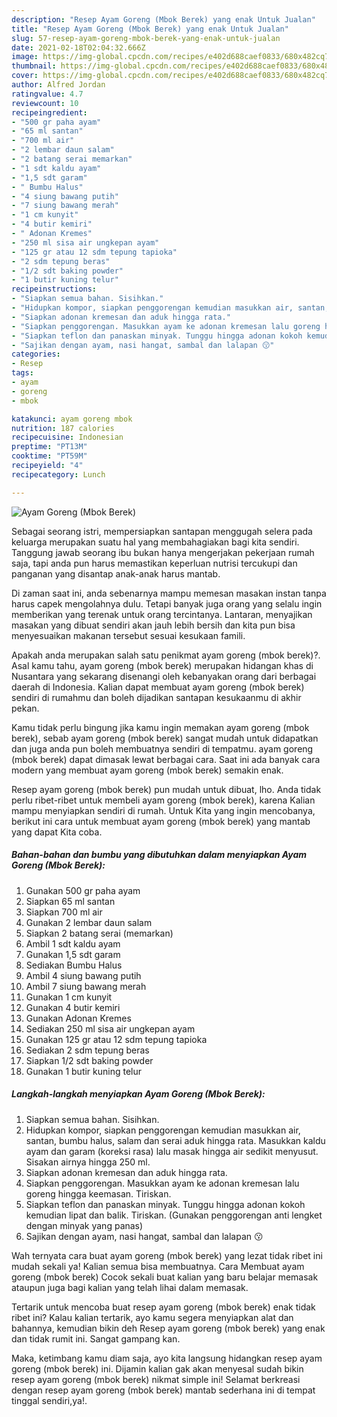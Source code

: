 ```yaml
---
description: "Resep Ayam Goreng (Mbok Berek) yang enak Untuk Jualan"
title: "Resep Ayam Goreng (Mbok Berek) yang enak Untuk Jualan"
slug: 57-resep-ayam-goreng-mbok-berek-yang-enak-untuk-jualan
date: 2021-02-18T02:04:32.666Z
image: https://img-global.cpcdn.com/recipes/e402d688caef0833/680x482cq70/ayam-goreng-mbok-berek-foto-resep-utama.jpg
thumbnail: https://img-global.cpcdn.com/recipes/e402d688caef0833/680x482cq70/ayam-goreng-mbok-berek-foto-resep-utama.jpg
cover: https://img-global.cpcdn.com/recipes/e402d688caef0833/680x482cq70/ayam-goreng-mbok-berek-foto-resep-utama.jpg
author: Alfred Jordan
ratingvalue: 4.7
reviewcount: 10
recipeingredient:
- "500 gr paha ayam"
- "65 ml santan"
- "700 ml air"
- "2 lembar daun salam"
- "2 batang serai memarkan"
- "1 sdt kaldu ayam"
- "1,5 sdt garam"
- " Bumbu Halus"
- "4 siung bawang putih"
- "7 siung bawang merah"
- "1 cm kunyit"
- "4 butir kemiri"
- " Adonan Kremes"
- "250 ml sisa air ungkepan ayam"
- "125 gr atau 12 sdm tepung tapioka"
- "2 sdm tepung beras"
- "1/2 sdt baking powder"
- "1 butir kuning telur"
recipeinstructions:
- "Siapkan semua bahan. Sisihkan."
- "Hidupkan kompor, siapkan penggorengan kemudian masukkan air, santan, bumbu halus, salam dan serai aduk hingga rata. Masukkan kaldu ayam dan garam (koreksi rasa) lalu masak hingga air sedikit menyusut. Sisakan airnya hingga 250 ml."
- "Siapkan adonan kremesan dan aduk hingga rata."
- "Siapkan penggorengan. Masukkan ayam ke adonan kremesan lalu goreng hingga keemasan. Tiriskan."
- "Siapkan teflon dan panaskan minyak. Tunggu hingga adonan kokoh kemudian lipat dan balik. Tiriskan. (Gunakan penggorengan anti lengket dengan minyak yang panas)"
- "Sajikan dengan ayam, nasi hangat, sambal dan lalapan 😗"
categories:
- Resep
tags:
- ayam
- goreng
- mbok

katakunci: ayam goreng mbok 
nutrition: 187 calories
recipecuisine: Indonesian
preptime: "PT13M"
cooktime: "PT59M"
recipeyield: "4"
recipecategory: Lunch

---
```



![Ayam Goreng (Mbok Berek)](https://img-global.cpcdn.com/recipes/e402d688caef0833/680x482cq70/ayam-goreng-mbok-berek-foto-resep-utama.jpg)

Sebagai seorang istri, mempersiapkan santapan menggugah selera pada keluarga merupakan suatu hal yang membahagiakan bagi kita sendiri. Tanggung jawab seorang ibu bukan hanya mengerjakan pekerjaan rumah saja, tapi anda pun harus memastikan keperluan nutrisi tercukupi dan panganan yang disantap anak-anak harus mantab.

Di zaman  saat ini, anda sebenarnya mampu memesan masakan instan tanpa harus capek mengolahnya dulu. Tetapi banyak juga orang yang selalu ingin memberikan yang terenak untuk orang tercintanya. Lantaran, menyajikan masakan yang dibuat sendiri akan jauh lebih bersih dan kita pun bisa menyesuaikan makanan tersebut sesuai kesukaan famili. 



Apakah anda merupakan salah satu penikmat ayam goreng (mbok berek)?. Asal kamu tahu, ayam goreng (mbok berek) merupakan hidangan khas di Nusantara yang sekarang disenangi oleh kebanyakan orang dari berbagai daerah di Indonesia. Kalian dapat membuat ayam goreng (mbok berek) sendiri di rumahmu dan boleh dijadikan santapan kesukaanmu di akhir pekan.

Kamu tidak perlu bingung jika kamu ingin memakan ayam goreng (mbok berek), sebab ayam goreng (mbok berek) sangat mudah untuk didapatkan dan juga anda pun boleh membuatnya sendiri di tempatmu. ayam goreng (mbok berek) dapat dimasak lewat berbagai cara. Saat ini ada banyak cara modern yang membuat ayam goreng (mbok berek) semakin enak.

Resep ayam goreng (mbok berek) pun mudah untuk dibuat, lho. Anda tidak perlu ribet-ribet untuk membeli ayam goreng (mbok berek), karena Kalian mampu menyiapkan sendiri di rumah. Untuk Kita yang ingin mencobanya, berikut ini cara untuk membuat ayam goreng (mbok berek) yang mantab yang dapat Kita coba.

<!--inarticleads1-->

##### Bahan-bahan dan bumbu yang dibutuhkan dalam menyiapkan Ayam Goreng (Mbok Berek):

1. Gunakan 500 gr paha ayam
1. Siapkan 65 ml santan
1. Siapkan 700 ml air
1. Gunakan 2 lembar daun salam
1. Siapkan 2 batang serai (memarkan)
1. Ambil 1 sdt kaldu ayam
1. Gunakan 1,5 sdt garam
1. Sediakan  Bumbu Halus
1. Ambil 4 siung bawang putih
1. Ambil 7 siung bawang merah
1. Gunakan 1 cm kunyit
1. Gunakan 4 butir kemiri
1. Gunakan  Adonan Kremes
1. Sediakan 250 ml sisa air ungkepan ayam
1. Gunakan 125 gr atau 12 sdm tepung tapioka
1. Sediakan 2 sdm tepung beras
1. Siapkan 1/2 sdt baking powder
1. Gunakan 1 butir kuning telur




<!--inarticleads2-->

##### Langkah-langkah menyiapkan Ayam Goreng (Mbok Berek):

1. Siapkan semua bahan. Sisihkan.
1. Hidupkan kompor, siapkan penggorengan kemudian masukkan air, santan, bumbu halus, salam dan serai aduk hingga rata. Masukkan kaldu ayam dan garam (koreksi rasa) lalu masak hingga air sedikit menyusut. Sisakan airnya hingga 250 ml.
1. Siapkan adonan kremesan dan aduk hingga rata.
1. Siapkan penggorengan. Masukkan ayam ke adonan kremesan lalu goreng hingga keemasan. Tiriskan.
1. Siapkan teflon dan panaskan minyak. Tunggu hingga adonan kokoh kemudian lipat dan balik. Tiriskan. (Gunakan penggorengan anti lengket dengan minyak yang panas)
1. Sajikan dengan ayam, nasi hangat, sambal dan lalapan 😗




Wah ternyata cara buat ayam goreng (mbok berek) yang lezat tidak ribet ini mudah sekali ya! Kalian semua bisa membuatnya. Cara Membuat ayam goreng (mbok berek) Cocok sekali buat kalian yang baru belajar memasak ataupun juga bagi kalian yang telah lihai dalam memasak.

Tertarik untuk mencoba buat resep ayam goreng (mbok berek) enak tidak ribet ini? Kalau kalian tertarik, ayo kamu segera menyiapkan alat dan bahannya, kemudian bikin deh Resep ayam goreng (mbok berek) yang enak dan tidak rumit ini. Sangat gampang kan. 

Maka, ketimbang kamu diam saja, ayo kita langsung hidangkan resep ayam goreng (mbok berek) ini. Dijamin kalian gak akan menyesal sudah bikin resep ayam goreng (mbok berek) nikmat simple ini! Selamat berkreasi dengan resep ayam goreng (mbok berek) mantab sederhana ini di tempat tinggal sendiri,ya!.

